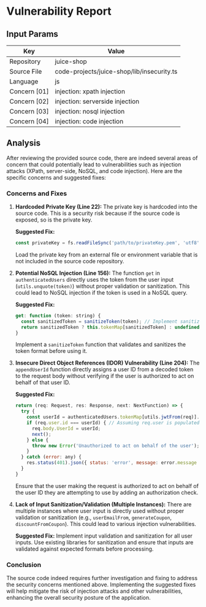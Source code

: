 # Vulnerability Report

## Input Params

| Key | Value |
|-----|-------|
| Repository | juice-shop |
| Source File | code-projects/juice-shop/lib/insecurity.ts |
| Language | js |
| Concern [01] | injection: xpath injection |
| Concern [02] | injection: serverside injection |
| Concern [03] | injection: nosql injection |
| Concern [04] | injection: code injection |

## Analysis

After reviewing the provided source code, there are indeed several areas of concern that could potentially lead to vulnerabilities such as injection attacks (XPath, server-side, NoSQL, and code injection). Here are the specific concerns and suggested fixes:

### Concerns and Fixes

1. **Hardcoded Private Key (Line 22):** The private key is hardcoded into the source code. This is a security risk because if the source code is exposed, so is the private key. 

    **Suggested Fix:**
    ```js
    const privateKey = fs.readFileSync('path/to/privateKey.pem', 'utf8');
    ```

    Load the private key from an external file or environment variable that is not included in the source code repository.

2. **Potential NoSQL Injection (Line 156):**
    The function `get` in `authenticatedUsers` directly uses the token from the user input (`utils.unquote(token)`) without proper validation or sanitization. This could lead to NoSQL injection if the token is used in a NoSQL query.

    **Suggested Fix:**
    ```js
    get: function (token: string) {
      const sanitizedToken = sanitizeToken(token); // Implement sanitizeToken to sanitize input
      return sanitizedToken ? this.tokenMap[sanitizedToken] : undefined;
    }
    ```

    Implement a `sanitizeToken` function that validates and sanitizes the token format before using it.

3. **Insecure Direct Object References (IDOR) Vulnerability (Line 204):**
    The `appendUserId` function directly assigns a user ID from a decoded token to the request body without verifying if the user is authorized to act on behalf of that user ID.

    **Suggested Fix:**
    ```js
    return (req: Request, res: Response, next: NextFunction) => {
      try {
        const userId = authenticatedUsers.tokenMap[utils.jwtFrom(req)].data.id;
        if (req.user.id === userId) { // Assuming req.user is populated with the authenticated user's details
          req.body.UserId = userId;
          next();
        } else {
          throw new Error('Unauthorized to act on behalf of the user');
        }
      } catch (error: any) {
        res.status(401).json({ status: 'error', message: error.message });
      }
    }
    ```

    Ensure that the user making the request is authorized to act on behalf of the user ID they are attempting to use by adding an authorization check.

4. **Lack of Input Sanitization/Validation (Multiple Instances):**
    There are multiple instances where user input is directly used without proper validation or sanitization (e.g., `userEmailFrom`, `generateCoupon`, `discountFromCoupon`). This could lead to various injection vulnerabilities.

    **Suggested Fix:**
    Implement input validation and sanitization for all user inputs. Use existing libraries for sanitization and ensure that inputs are validated against expected formats before processing.

### Conclusion

The source code indeed requires further investigation and fixing to address the security concerns mentioned above. Implementing the suggested fixes will help mitigate the risk of injection attacks and other vulnerabilities, enhancing the overall security posture of the application.